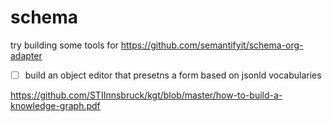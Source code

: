# schema

try building some tools for https://github.com/semantifyit/schema-org-adapter

- [ ] build an object editor that presetns a form based on jsonld vocabularies


https://github.com/STIInnsbruck/kgt/blob/master/how-to-build-a-knowledge-graph.pdf
